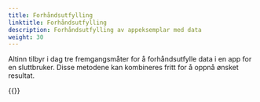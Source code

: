 ```yaml
---
title: Forhåndsutfylling
linktitle: Forhåndsutfylling
description: Forhåndsutfylling av appeksemplar med data
weight: 30
---
```

Altinn tilbyr i dag tre fremgangsmåter for å forhåndsutfylle data i en app for en sluttbruker.
Disse metodene kan kombineres fritt for å oppnå ønsket resultat.

{{<children />}}
